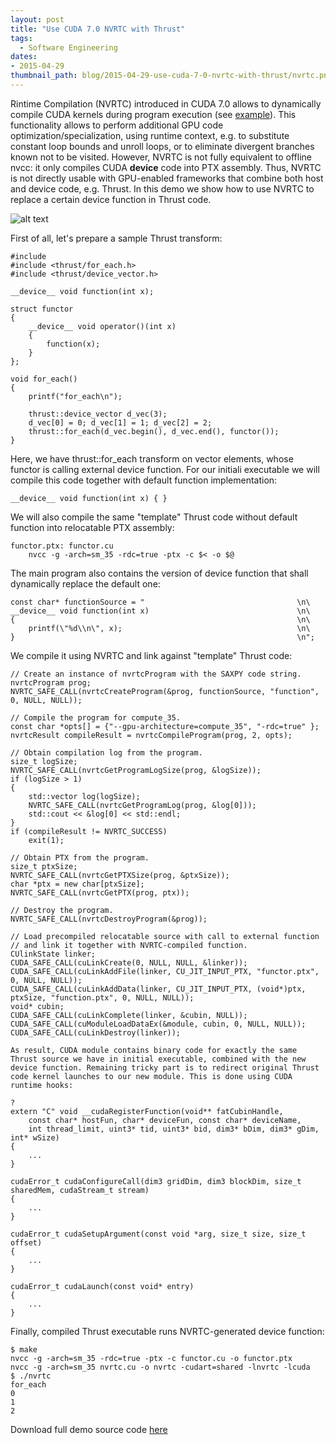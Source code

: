 ```yaml
---
layout: post
title: "Use CUDA 7.0 NVRTC with Thrust"
tags:
  - Software Engineering
dates:
- 2015-04-29
thumbnail_path: blog/2015-04-29-use-cuda-7-0-nvrtc-with-thrust/nvrtc.png
---
```


Rintime Compilation (NVRTC) introduced in CUDA 7.0 allows to dynamically compile CUDA kernels during program execution (see [example](http://docs.nvidia.com/cuda/nvrtc/index.html#example-saxpy)). This functionality allows to perform additional GPU code optimization/specialization, using runtime context, e.g. to substitute constant loop bounds and unroll loops, or to eliminate divergent branches known not to be visited. However, NVRTC is not fully equivalent to offline nvcc: it only compiles CUDA **device** code into PTX assembly. Thus, NVRTC is not directly usable with GPU-enabled frameworks that combine both host and device code, e.g. Thrust. In this demo we show how to use NVRTC to replace a certain device function in Thrust code.

![alt text](\assets\img\blog\2015-04-29-use-cuda-7-0-nvrtc-with-thrust\nvrtc.png "Logo Title Text 1")

First of all, let's prepare a sample Thrust transform:

```
#include
#include <thrust/for_each.h>
#include <thrust/device_vector.h>

__device__ void function(int x);

struct functor
{
    __device__ void operator()(int x)
    {
        function(x);
    }
};

void for_each()
{
    printf("for_each\n");

    thrust::device_vector d_vec(3);
    d_vec[0] = 0; d_vec[1] = 1; d_vec[2] = 2;
    thrust::for_each(d_vec.begin(), d_vec.end(), functor());
}
```

Here, we have thrust::for_each transform on vector elements, whose functor is calling external device function. For our initiali executable we will compile this code together with default function implementation:

```
__device__ void function(int x) { }
```

We will also compile the same "template" Thrust code without default function into relocatable PTX assembly:

```
functor.ptx: functor.cu
    nvcc -g -arch=sm_35 -rdc=true -ptx -c $< -o $@
```

The main program also contains the version of device function that shall dynamically replace the default one:

```
const char* functionSource = "                                  \n\
__device__ void function(int x)                                 \n\
{                                                               \n\
    printf(\"%d\\n\", x);                                       \n\
}                                                               \n";
```

We compile it using NVRTC and link against "template" Thrust code:

```
// Create an instance of nvrtcProgram with the SAXPY code string.
nvrtcProgram prog;
NVRTC_SAFE_CALL(nvrtcCreateProgram(&prog, functionSource, "function", 0, NULL, NULL));

// Compile the program for compute_35.
const char *opts[] = {"--gpu-architecture=compute_35", "-rdc=true" };
nvrtcResult compileResult = nvrtcCompileProgram(prog, 2, opts);

// Obtain compilation log from the program.
size_t logSize;
NVRTC_SAFE_CALL(nvrtcGetProgramLogSize(prog, &logSize));
if (logSize > 1)
{
    std::vector log(logSize);
    NVRTC_SAFE_CALL(nvrtcGetProgramLog(prog, &log[0]));
    std::cout << &log[0] << std::endl;
}
if (compileResult != NVRTC_SUCCESS)
    exit(1);

// Obtain PTX from the program.
size_t ptxSize;
NVRTC_SAFE_CALL(nvrtcGetPTXSize(prog, &ptxSize));
char *ptx = new char[ptxSize];
NVRTC_SAFE_CALL(nvrtcGetPTX(prog, ptx));

// Destroy the program.
NVRTC_SAFE_CALL(nvrtcDestroyProgram(&prog));

// Load precompiled relocatable source with call to external function
// and link it together with NVRTC-compiled function.
CUlinkState linker;
CUDA_SAFE_CALL(cuLinkCreate(0, NULL, NULL, &linker));
CUDA_SAFE_CALL(cuLinkAddFile(linker, CU_JIT_INPUT_PTX, "functor.ptx", 0, NULL, NULL));
CUDA_SAFE_CALL(cuLinkAddData(linker, CU_JIT_INPUT_PTX, (void*)ptx, ptxSize, "function.ptx", 0, NULL, NULL));
void* cubin;
CUDA_SAFE_CALL(cuLinkComplete(linker, &cubin, NULL));
CUDA_SAFE_CALL(cuModuleLoadDataEx(&module, cubin, 0, NULL, NULL));
CUDA_SAFE_CALL(cuLinkDestroy(linker));

As result, CUDA module contains binary code for exactly the same Thrust source we have in initial executable, combined with the new device function. Remaining tricky part is to redirect original Thrust code kernel launches to our new module. This is done using CUDA runtime hooks:

?
extern "C" void __cudaRegisterFunction(void** fatCubinHandle,
    const char* hostFun, char* deviceFun, const char* deviceName,
    int thread_limit, uint3* tid, uint3* bid, dim3* bDim, dim3* gDim, int* wSize)
{
    ...
}

cudaError_t cudaConfigureCall(dim3 gridDim, dim3 blockDim, size_t sharedMem, cudaStream_t stream)
{
    ...
}

cudaError_t cudaSetupArgument(const void *arg, size_t size, size_t offset)
{
    ...
}

cudaError_t cudaLaunch(const void* entry)
{
    ...
}
```

Finally, compiled Thrust executable runs NVRTC-generated device function:

```
$ make
nvcc -g -arch=sm_35 -rdc=true -ptx -c functor.cu -o functor.ptx
nvcc -g -arch=sm_35 nvrtc.cu -o nvrtc -cudart=shared -lnvrtc -lcuda
$ ./nvrtc
for_each
0
1
2
```

Download full demo source code [here](https://parallel-computing.pro/articles/nvrtc/nvrtc.zip)
